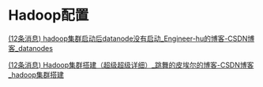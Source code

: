 # Hadoop配置

[(12条消息) hadoop集群启动后datanode没有启动_Engineer-hu的博客-CSDN博客_datanodes](https://blog.csdn.net/huguihua2002/article/details/100079564)

[(12条消息) Hadoop集群搭建（超级超级详细）_跳舞的皮埃尔的博客-CSDN博客_hadoop集群搭建](https://blog.csdn.net/a6661314/article/details/124391249)